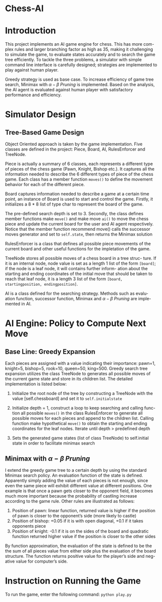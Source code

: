# Chess-AI

# Introduction

This project implements an AI game engine for chess. This has more com- plex rules and larger branching factor as high as 35, making it challenging to simulate the game, to evaluate states accurately and to search the game tree efficiently. To tackle the three problems, a simulator with simple command line interface is carefully designed; strategies are implemented to play against human player.

Greedy strategy is used as base case. To increase efficiency of game tree search, Minimax with $α − β\ P runing$ is implemented. Based on the analysis, the AI agent is evaluated against human player with satisfactory performance and efficiency.

# Simulator Design
 ## Tree-Based Game Design

Object Oriented approach is taken by the game implementation. Five classes are defined in the project: Piece, Board, AI, RulesEnforcer and TreeNode.

Piece is actually a summary of 6 classes, each represents a different type of pieces of the chess game (Pawn, Knight, Bishop etc.). It captures all the information needed to describe the 6 different types of piece of the chess game. Each class has a member function `moves()` to define the movement behavior for each of the different piece.

Board captures information needed to describe a game at a certain time point, an instance of Board is used to start and control the game. Firstly, it initializes a 8 * 8​ list of type char to represent the board of the game.

The pre-defined search depth is set to 3. Secondly, the class defines member functions make `move()` and make move `ai()` to move the chess piece and update the current board for the user and AI agent respectively. Notice that the member function recommend move() calls the successor moves generator and set to `self.state`, then returns the Minimax solution

RulesEnforcer is a class that defines all possible piece movements of the current board and other useful functions for the impletation of the game.

TreeNode stores all possible moves of a chess board in a tree struc- ture. If it is an internal node, node value is set as a length 1 list of the form `[board]`; if the node is a leaf node, it will contains further inform- ation about the starting and ending coordinates of the initial move that should be taken to reach that leaf node, it is a length 3 list of the form `[board, startingposition, endingposition]`.

AI is a class defined for the searching strategy. Methods such as evalu- ation function, successor function, Minimax and $\alpha − β\ Pruning$ are imple- mented in AI.

# AI Engine: Policy to Compute Next Move 

## Base Line: Greedy Expansion

Each pieces are assigned with a value indicating their importance: pawn=1, knight=5, bishop=5, rook=10, queen=50, king=500​. Greedy search tree expansion utilizes the class TreeNode to generates all possible moves of the current game state and store in its children list. The detailed implementation is listed below:

1. Initialize the root node of the tree by constructing a TreeNode with the value [self.chessboard] and set it to `self.initialstate`

2. Initialize depth = 1, construct a loop to keep searching and calling func- tion all possible `moves()` in the class RulesEnforcer to generate all possible moves for each pieces and append to the children list. Calling function make hypothetical `move()` to obtain the starting and ending coordinates for the leaf nodes. Iterate until depth > predefined depth​

3. Sets the generated game states (list of class TreeNode) to self.initial state in order to facilitate minimax search

   

##  Minimax with $α − β\ Pruning$

I extend the greedy game tree to a certain depth by using the standard Minimax search policy. An evaluation function of the state is defined. Apparently simply adding the value of each pieces is not enough, since even the same piece will exhibit different value at different positions. One example is that once a pawn gets closer to the opponent field, it becomes much more important because the probability of castling increase according to the game rule. Other rules are illustrated as follows:

1. Position of pawn: linear function, returned value is higher if the position of pawn is closer to the opponent’s side (more likely to castle)
2. Position of bishop: +0.05 if it is with open diagonal, +0.1 if it takes opponents piece
3. Position of knight: -0.1 if it is on the sides of the board and quadratic function returned higher value if the position is closer to the other sides

By function approximation, the evaluation of the state is defined to be the the sum of all pieces value from either side plus the evaluation of the board structure. The function returns positive value for the player’s side and neg- ative value for computer’s side.



# Instruction on Running the Game

To run the game, enter the following command: `python play.py`

